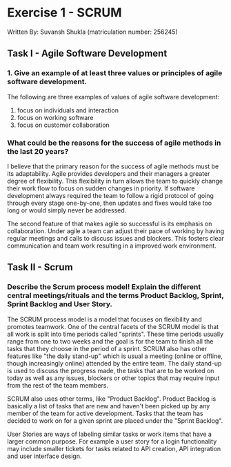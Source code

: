 # Exercise 1 - SCRUM

Written By: Suvansh Shukla (matriculation number: 256245)

## Task I - Agile Software Development

### 1. Give an example of at least three values or principles of agile software development.

The following are three examples of values of agile software development: 

1. focus on individuals and interaction
2. focus on working software
3. focus on customer collaboration

### What could be the reasons for the success of agile methods in the last 20 years?

I believe that the primary reason for the success of agile methods must be its adaptability. Agile provides developers and their managers a greater degree of flexibility. This flexibility in turn allows the team to quickly change their work flow to focus on sudden changes in priority. If software development always required the team to follow a rigid protocol of going through every stage one-by-one, then updates and fixes would take too long or would simply never be addressed. 

The second feature of that makes agile so successful is its emphasis on collaboration. Under agile a team can adjust their pace of working by having regular meetings and calls to discuss issues and blockers. This fosters clear communication and team work resulting in a improved work environment.

## Task II - Scrum

### Describe the Scrum process model! Explain the different central meetings/rituals and the terms Product Backlog, Sprint, Sprint Backlog and User Story.

The SCRUM process model is a model that focuses on flexibility and promotes teamwork. One of the central facets of the SCRUM model is that all work is split into time periods called "sprints". These time periods usually range from one to two weeks and the goal is for the team to finish all the tasks that they choose in the period of a sprint. SCRUM also has other features like "the daily stand-up" which is usual a meeting (online or offline, though increasingly online) attended by the entire team. The daily stand-up is used to discuss the progress made, the tasks that are to be worked on today as well as any issues, blockers or other topics that may require input from the rest of the team members. 

SCRUM also uses other terms, like "Product Backlog". Product Backlog is basically a list of tasks that are new and haven't been picked up by any member of the team for active development. Tasks that the team has decided to work on for a given sprint are placed under the "Sprint Backlog".

User Stories are ways of labeling similar tasks or work items that have a larger common purpose. For example a user story for a login functionality may include smaller tickets for tasks related to API creation, API integration and user interface design.

